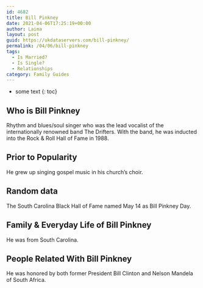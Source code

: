 ```yaml
---
id: 4682
title: Bill Pinkney
date: 2021-04-06T17:25:19+00:00
author: Laima
layout: post
guid: https://ukdataservers.com/bill-pinkney/
permalink: /04/06/bill-pinkney
tags:
  - Is Married?
  - Is Single?
  - Relationships
category: Family Guides
---
```


* some text
{: toc}


## Who is Bill Pinkney
                  
                  
                  
Rhythm and blues/soul singer who was the lead vocalist of the internationally renowned band The Drifters. With the band, he was inducted into the Rock & Roll Hall of Fame in 1988.
                  
              
            
              
            
                
                
                
## Prior to Popularity
                  
                  
                  
He grew up singing gospel music in his church&#8217;s choir.
                  
              
            
              
            
                
                
                
## Random data
                  
                  
                  
The South Carolina Black Hall of Fame named May 14 as Bill Pinkney Day.
                  
              
            
              
            
                
                
                
## Family & Everyday Life of Bill Pinkney
                  
                  
                  
He was from South Carolina.
                  
              
            
              
            
                
                
                
## People Related With Bill Pinkney
                  
                  
                  
He was honored by both former President Bill Clinton and Nelson Mandela of South Africa.
                  
              
            
              
            
                
              
            
              
              
            
            
              
            
          
          
          